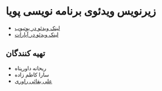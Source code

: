 # زیرنویس ویدئوی برنامه نویسی پویا

* [ لینک ویدئو در یوتیوب](https://youtu.be/oifN-YVlrq8)
* [ لینک ویدئو در آپارات]()

## تهیه کنندگان

- ریحانه داورپناه
- سارا کاظم زاده
- [علی بقائی راوری](https://github.com/FarerABR)
